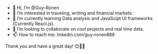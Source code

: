 - 👋 Hi, I’m @Guy-Ronen
- 👀 I’m interested in traveling, writing and financial markets.
- 🌱 I’m currently learning Data analysis and JavaScipt UI frameworks (Currently React.js).
- 💞️ I’m looking to collaborate on cool projects and real time data.
- 📫 How to reach me: linkedin.com/guy-ronen888

Thank you and have a great day! 😊🙏🌈
